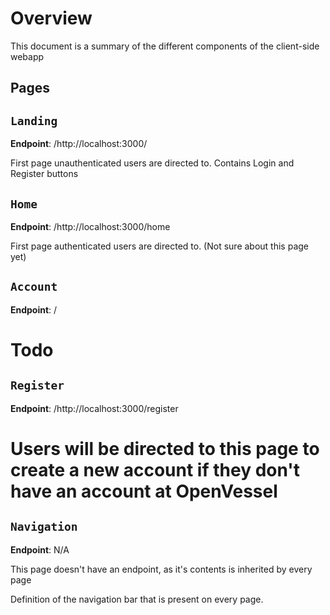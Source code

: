 # Overview

This document is a summary of the different components of the client-side webapp


## **Pages**


## `Landing`

**Endpoint**: /http://localhost:3000/

First page unauthenticated users are directed to. Contains Login and Register buttons


## `Home`

**Endpoint**: /http://localhost:3000/home

First page authenticated users are directed to. (Not sure about this page yet)

## `Account`

**Endpoint**: /

# Todo

## `Register`

**Endpoint**: /http://localhost:3000/register

# Users will be directed to this page to create a new account if they don't have an account at OpenVessel

## `Navigation`

**Endpoint**: N/A

This page doesn't have an endpoint, as it's contents is inherited by every page

Definition of the navigation bar that is present on every page.

